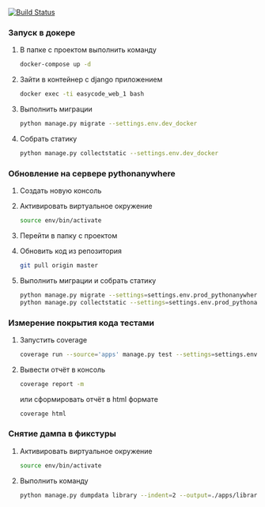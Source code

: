 [![Build Status](https://travis-ci.org/UserNikita/easycode.svg?branch=master)](https://travis-ci.org/UserNikita/easycode)


### Запуск в докере

1. В папке с проектом выполнить команду
    ```bash
    docker-compose up -d
    ```
    
2. Зайти в контейнер с django приложением
    ```bash
    docker exec -ti easycode_web_1 bash
    ```
    
3. Выполнить миграции
    ```bash
    python manage.py migrate --settings.env.dev_docker
    ```
    
4. Собрать статику
    ```bash
    python manage.py collectstatic --settings.env.dev_docker
    ```

### Обновление на сервере pythonanywhere

1. Создать новую консоль

2. Активировать виртуальное окружение
    ```bash
    source env/bin/activate
    ```

3. Перейти в папку с проектом

4. Обновить код из репозитория
    ```bash
    git pull origin master
    ```

5. Выполнить миграции и собрать статику
    ```bash
    python manage.py migrate --settings=settings.env.prod_pythonanywhere
    python manage.py collectstatic --settings=settings.env.prod_pythonanywhere
    ``` 
    

### Измерение покрытия кода тестами

1. Запустить coverage
   ```bash
   coverage run --source='apps' manage.py test --settings=settings.env.test
   ```

2. Вывести отчёт в консоль
   ```bash
   coverage report -m 
   ```
   или сформировать отчёт в html формате
   ```bash
   coverage html
   ```


### Снятие дампа в фикстуры

1. Активировать виртуальное окружение
    ```bash
    source env/bin/activate
    ```

2. Выполнить команду
    ```bash
    python manage.py dumpdata library --indent=2 --output=./apps/library/fixtures/library_data.json --settings=settings.env.prod_pythonanywhere
    ```